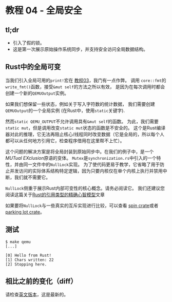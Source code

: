 # 教程 04 - 全局安全

## tl;dr

- 引入了假的锁。
- 这是第一次展示原始操作系统同步，并支持安全访问全局数据结构。

## Rust中的全局可变

当我们引入全局可用的`print!`宏在 [教程03]，我门有一点作弊。 调用
`core::fmt`的`write_fmt()`函数，接受`&mut self`的方法之所以有效，
是因为在每次调用时都会创建一个新的`QEMUOutput`实例。

如果我们想保留一些状态，例如关于写入字符数的统计数据，
我们需要创建`QEMUOutput`的一个全局实例 (在Rust中，使用`static`关键字).

然而`static QEMU_OUTPUT`不允许调用具有`&mut self`的函数。
为此，我们需要`static mut`，但是调用改变`static mut`状态的函数是不安全的。
这个是Rust编译器对此的推理，它无法再阻止核心/线程同时改变数据（它是全局的，所以每个人都可以从任何地方引用它，检查程序借用在这里帮不上忙）。


这个问题的解决方案是将全局封装到原始同步中。在我们的例子中，是一个*MUTual EXclusion*原语的变体。
`Mutex`是`synchronization.rs`中引入的一个特性，并由同一文件中的`NullLock`实现。
为了使代码更易于教学，它省略了用于防止并发访问的实际体系结构特定逻辑，因为只要内核仅在单个内核上执行并禁用中断，我们就不需要它。

`NullLock`侧重于展示Rust内部可变性的核心概念。请务必阅读它。
我们还建议您阅读这篇关于[Rust的引用类型的精确心智模型]文章

如果要将`NullLock`与一些真实的互斥实现进行比较，可以查看
[spin crate]或者[parking lot crate]。

[教程03]: ../03_hacky_hello_world
[内部可变性]: https://doc.rust-lang.org/std/cell/index.html
[Rust的引用类型的精确心智模型]: https://docs.rs/dtolnay/0.0.6/dtolnay/macro._02__reference_types.html
[spin crate]: https://github.com/mvdnes/spin-rs
[parking lot crate]: https://github.com/Amanieu/parking_lot

## 测试

```console
$ make qemu
[...]

[0] Hello from Rust!
[1] Chars written: 22
[2] Stopping here.
```

## 相比之前的变化（diff）
请检查[英文版本](README.EN.md#diff-to-previous)，这是最新的。
